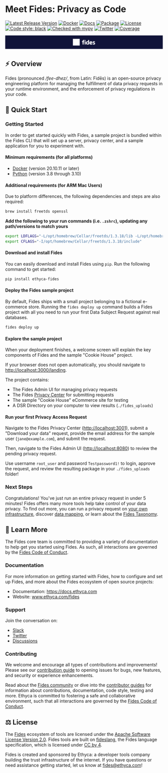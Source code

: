 # Meet Fides: Privacy as Code

[![Latest Release Version][release-image]][release-url]
[![Docker][docker-workflow-image]][docker-actions-url]
[![Docs][docs-workflow-image]][docs-actions-url]
[![Package][release-workflow-image]][publish-actions-url]
[![License][license-image]][license-url]
[![Code style: black][black-image]][black-url]
[![Checked with mypy][mypy-image]][mypy-url]
[![Twitter][twitter-image]][twitter-url]
[![Coverage](https://codecov.io/github/ethyca/fides/coverage.svg?branch=main)](https://codecov.io/gh/ethyca/fides)

![Fides banner](docs/fides/docs/img/fides-banner.png "Fides banner")

## :zap: Overview

Fides (pronounced */fee-dhez/*, from Latin: Fidēs) is an open-source privacy engineering platform for managing the fulfillment of data privacy requests in your runtime environment, and the enforcement of privacy regulations in your code.

## :rocket: Quick Start

### Getting Started

In order to get started quickly with Fides, a sample project is bundled within the Fides CLI that will set up a server, privacy center, and a sample application for you to experiment with.

#### Minimum requirements (for all platforms)

* [Docker](https://www.docker.com/products/docker-desktop) (version 20.10.11 or later)
* [Python](https://www.python.org/downloads/) (version 3.8 through 3.10)

#### Additional requirements (for ARM Mac Users)

Due to platform differences, the following dependencies and steps are also required:

```bash
brew install freetds openssl
```

**Add the following to your run commands (i.e. `.zshrc`), updating any path/versions to match yours**

```bash
export LDFLAGS="-L/opt/homebrew/Cellar/freetds/1.3.18/lib -L/opt/homebrew/Cellar/openssl@1.1/1.1.1u/lib"`
export CFLAGS="-I/opt/homebrew/Cellar/freetds/1.3.18/include"
```

#### Download and install Fides

You can easily download and install Fides using `pip`. Run the following command to get started:

```sh
pip install ethyca-fides
```

#### Deploy the Fides sample project

By default, Fides ships with a small project belonging to a fictional e-commerce store. Running the `fides deploy up` command builds a Fides project with all you need to run your first Data Subject Request against real databases.

```sh
fides deploy up
```

#### Explore the sample project

When your deployment finishes, a welcome screen will explain the key components of Fides and the sample "Cookie House" project.

If your browser does not open automatically, you should navigate to <http://localhost:3000/landing>.

The project contains:

* The Fides Admin UI for managing privacy requests
* The Fides [Privacy Center](https://docs.ethyca.com/fides/dsr_quickstart/privacy_center) for submitting requests
* The sample "Cookie House" eCommerce site for testing
* A DSR Directory on your computer to view results (`./fides_uploads`)

#### Run your first Privacy Access Request

Navigate to the Fides Privacy Center (<http://localhost:3001>), submit a "Download your data" request, provide the email address for the sample user (`jane@example.com`), and submit the request.

Then, navigate to the Fides Admin UI (<http://localhost:8080>) to review the pending privacy request.

Use username `root_user` and password `Testpassword1!` to login, approve the request, and review the resulting package in your `./fides_uploads` folder!

### Next Steps

Congratulations! You've just run an entire privacy request in under 5 minutes! Fides offers many more tools help take control of your data privacy. To find out more, you can run a privacy request on [your own infrastructure](https://docs.ethyca.com/fides/dsr_quickstart/overview), discover [data mapping](https://docs.ethyca.com/fides/data_mapping/overview), or learn about the [Fides Taxonomy](https://ethyca.github.io/fideslang/).

## :book: Learn More

The Fides core team is committed to providing a variety of documentation to help get you started using Fides.  As such, all interactions are governed by the [Fides Code of Conduct](https://docs.ethyca.com/fides/community/code_of_conduct).

### Documentation

For more information on getting started with Fides, how to configure and set up Fides, and more about the Fides ecosystem of open source projects:

* Documentation: <https://docs.ethyca.com>
* Website: www.ethyca.com/fides

### Support

Join the conversation on:

* [Slack](https://fid.es/join-slack)
* [Twitter](https://twitter.com/ethyca)
* [Discussions](https://github.com/ethyca/fides/discussions)

### Contributing

We welcome and encourage all types of contributions and improvements!  Please see our [contribution guide](https://docs.ethyca.com/fides/community/overview) to opening issues for bugs, new features, and security or experience enhancements.

Read about the [Fides community](https://docs.ethyca.com/fides/community/hints_tips) or dive into the [contributor guides](https://docs.ethyca.com/fides/community/development/overview) for information about contributions, documentation, code style, testing and more. Ethyca is committed to fostering a safe and collaborative environment, such that all interactions are governed by the [Fides Code of Conduct](https://docs.ethyca.com/fides/community/code_of_conduct).

## :balance_scale: License

The [Fides](https://github.com/ethyca/fides) ecosystem of tools are licensed under the [Apache Software License Version 2.0](https://www.apache.org/licenses/LICENSE-2.0).
Fides tools are built on [fideslang](https://github.com/ethyca/privacy-taxonomy), the Fides language specification, which is licensed under [CC by 4](https://github.com/ethyca/privacy-taxonomy/blob/main/LICENSE).

Fides is created and sponsored by Ethyca: a developer tools company building the trust infrastructure of the internet. If you have questions or need assistance getting started, let us know at fides@ethyca.com!

[release-image]: https://img.shields.io/github/release/ethyca/fides.svg
[release-url]: https://github.com/ethyca/fides/releases
[docker-workflow-image]: https://github.com/ethyca/fides/workflows/Docker%20Build%20&%20Push/badge.svg
[docs-workflow-image]: https://github.com/ethyca/fides/workflows/Publish%20Docs/badge.svg
[release-workflow-image]: https://github.com/ethyca/fides/actions/workflows/publish_package.yaml/badge.svg
[docker-actions-url]: https://github.com/ethyca/fides/actions/workflows/publish_docker.yaml
[docs-actions-url]: https://github.com/ethyca/fides/actions/workflows/publish_docs.yaml
[publish-actions-url]: https://github.com/ethyca/fides/actions/workflows/publish_package.yaml
[license-image]: https://img.shields.io/:license-Apache%202-blue.svg
[license-url]: https://www.apache.org/licenses/LICENSE-2.0.txt
[black-image]: https://img.shields.io/badge/code%20style-black-000000.svg
[black-url]: https://github.com/psf/black/
[mypy-image]: http://www.mypy-lang.org/static/mypy_badge.svg
[mypy-url]: http://mypy-lang.org/
[twitter-image]: https://img.shields.io/twitter/follow/ethyca?style=social
[twitter-url]: https://twitter.com/ethyca
